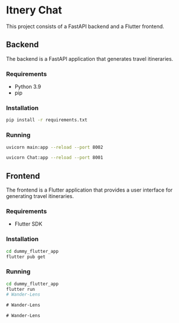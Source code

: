 # Itnery Chat

This project consists of a FastAPI backend and a Flutter frontend.

## Backend

The backend is a FastAPI application that generates travel itineraries.

### Requirements

-   Python 3.9
-   pip

### Installation

```bash
pip install -r requirements.txt
```

### Running

```bash
uvicorn main:app --reload --port 8002
```

```bash
uvicorn Chat:app --reload --port 8001
```

## Frontend

The frontend is a Flutter application that provides a user interface for generating travel itineraries.

### Requirements

-   Flutter SDK

### Installation

```bash
cd dummy_flutter_app
flutter pub get
```

### Running

```bash
cd dummy_flutter_app
flutter run
#   W a n d e r - L e n s  
 #   W a n d e r - L e n s  
 #   W a n d e r - L e n s  
 